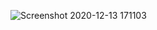 
![Screenshot 2020-12-13 171103](https://user-images.githubusercontent.com/55410334/102015783-42b44100-3d66-11eb-9deb-960774c6fc43.jpg)
